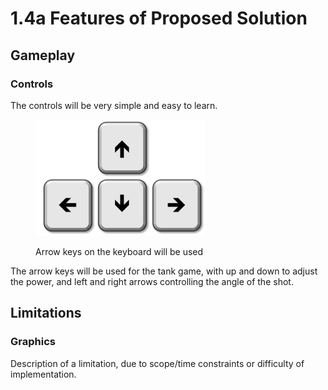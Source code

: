# 1.4a Features of Proposed Solution

## Gameplay

### Controls

The controls will be very simple and easy to learn.&#x20;

<figure><img src="../.gitbook/assets/image (2).png" alt=""><figcaption><p>Arrow keys on the keyboard will be used</p></figcaption></figure>

The arrow keys will be used for the tank game, with up and down to adjust the power, and left and right arrows controlling the angle of the shot.

## Limitations

### Graphics

Description of a limitation, due to scope/time constraints or difficulty of implementation.

